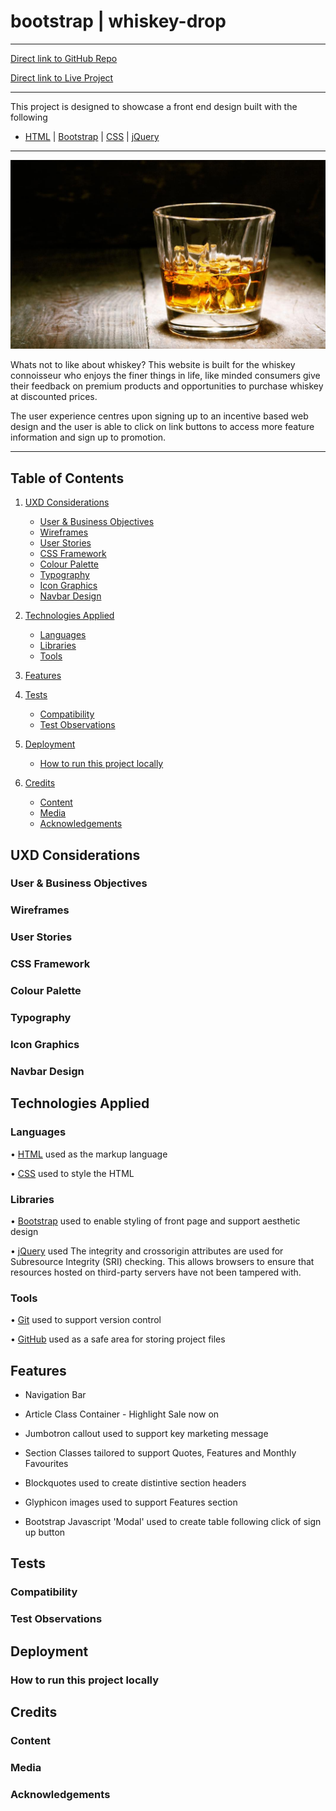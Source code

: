 # bootstrap | whiskey-drop

***
[Direct link to GitHub Repo](https://github.com/Spagettileg/Whiskey-Drop)

[Direct link to Live Project](https://spagettileg.github.io/Whiskey-Drop/) 

***

This project is designed to showcase a front end design built with the following 

 - [HTML](https://html.spec.whatwg.org/multipage/) | [Bootstrap](https://www.bootstrapcdn.com/) | [CSS](https://www.w3.org/Style/CSS/) | [jQuery](https://jquery.com/)

***
![](assets/img/whiskey-glass-image.png)

Whats not to like about whiskey? This website is built for the whiskey connoisseur who enjoys the finer things in life, like minded consumers give their feedback on premium products and opportunities to purchase whiskey at discounted prices.

The user experience centres upon signing up to an incentive based web design and the user is able to click on link buttons to access more feature information and sign up to promotion. 


***
## Table of Contents

1. [UXD Considerations](#uxd-considerations)
    * [User & Business Objectives](#user-&-business-objectives) 
    * [Wireframes](#wireframes)
    * [User Stories](#user-stories)
    * [CSS Framework](#css-framework)
    * [Colour Palette](#colour-palette)
    * [Typography](#typography)
    * [Icon Graphics](#icon-graphics)
    * [Navbar Design](#navbar-design)

2. [Technologies Applied](#technologies-applied)
    * [Languages](#languages)
    * [Libraries](#libraries)
    * [Tools](#tools)

3. [Features](#features)

4. [Tests](#tests)
    * [Compatibility](#compatibility)
    * [Test Observations](#test-observations)

5. [Deployment](#deployment)
    * [How to run this project locally](#how-to-run-this-project-locally) 

6. [Credits](#credits)
    * [Content](#content)
    * [Media](#media)
    * [Acknowledgements](#acknowledgements)

## UXD Considerations

### User & Business Objectives

### Wireframes

### User Stories

### CSS Framework

### Colour Palette

### Typography

### Icon Graphics

### Navbar Design

## Technologies Applied

### Languages
•	[HTML](https://html.spec.whatwg.org/multipage/) used as the markup language

•	[CSS](https://www.w3.org/Style/CSS/) used to style the HTML

### Libraries
•	[Bootstrap](https://www.bootstrapcdn.com/) used to enable styling of front page and support aesthetic design

•	[jQuery](https://jquery.com/) used The integrity and crossorigin attributes are used for Subresource Integrity (SRI) checking. This allows browsers to ensure that resources hosted on third-party servers have not been tampered with. 

### Tools
•	[Git](https://git-scm.com/) used to support version control

•	[GitHub](https://github.com/) used as a safe area for storing project files


## Features

- Navigation Bar

- Article Class Container - Highlight Sale now on

- Jumbotron callout used to support key marketing message

- Section Classes tailored to support Quotes, Features and Monthly Favourites

- Blockquotes used to create distintive section headers

- Glyphicon images used to support Features section

- Bootstrap Javascript 'Modal' used to create table following click of sign up button


## Tests

### Compatibility

### Test Observations

## Deployment

### How to run this project locally

## Credits

### Content

### Media

### Acknowledgements
